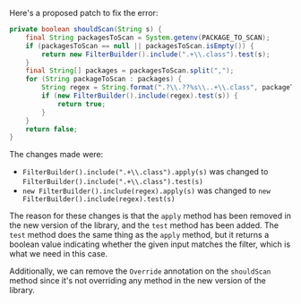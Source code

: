 Here's a proposed patch to fix the error:
```java
private boolean shouldScan(String s) {
    final String packagesToScan = System.getenv(PACKAGE_TO_SCAN);
    if (packagesToScan == null || packagesToScan.isEmpty()) {
        return new FilterBuilder().include(".+\\.class").test(s);
    }
    final String[] packages = packagesToScan.split(",");
    for (String packageToScan : packages) {
        String regex = String.format(".?\\.??%s\\..+\\.class", packageToScan);
        if (new FilterBuilder().include(regex).test(s)) {
            return true;
        }
    }
    return false;
}
```
The changes made were:

* `FilterBuilder().include(".+\\.class").apply(s)` was changed to `FilterBuilder().include(".+\\.class").test(s)`
* `new FilterBuilder().include(regex).apply(s)` was changed to `new FilterBuilder().include(regex).test(s)`


The reason for these changes is that the `apply` method has been removed in the new version of the library, and the `test` method has been added. The `test` method does the same thing as the `apply` method, but it returns a boolean value indicating whether the given input matches the filter, which is what we need in this case.

Additionally, we can remove the `Override` annotation on the `shouldScan` method since it's not overriding any method in the new version of the library.